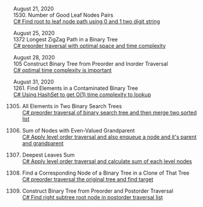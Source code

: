 
August 21, 2020<br>
1530. Number of Good Leaf Nodes Pairs<br>
[C# Find root to leaf node path using 0 and 1 two digit string](https://leetcode.com/problems/number-of-good-leaf-nodes-pairs/discuss/804733/C-Find-root-to-leaf-node-path-using-0-and-1-two-digit-string)<br>

August 25, 2020<br>
1372 Longest ZigZag Path in a Binary Tree<br>
[C# preorder traversal with optimal space and time complexity](https://leetcode.com/problems/longest-zigzag-path-in-a-binary-tree/discuss/811758/C-preorder-traversal-with-optimal-space-and-time-complexity)<br>

August 28, 2020<br>
105 Construct Binary Tree from Preorder and Inorder Traversal<br>
[C# optimal time complexity is important](https://leetcode.com/problems/construct-binary-tree-from-preorder-and-inorder-traversal/discuss/817403/C-optimal-time-complexity-is-important)<br>

August 31, 2020<br>
1261. Find Elements in a Contaminated Binary Tree<br>
[C# Using HashSet<int> to get O(1) time complexity to lookup](https://leetcode.com/problems/find-elements-in-a-contaminated-binary-tree/discuss/822384/c-using-hashsetint-to-get-o1-time-complexity-to-lookup)<br>
  
1305. All Elements in Two Binary Search Trees<br>
[C# preorder traversal of binary search tree and then merge two sorted list](https://leetcode.com/problems/all-elements-in-two-binary-search-trees/discuss/822334/c-preorder-traversal-of-binary-search-tree-and-then-merge-two-sorted-list)<br>

1315. Sum of Nodes with Even-Valued Grandparent<br>
[C# Apply level order traversal and also enqueue a node and it's parent and grandparent](https://leetcode.com/problems/sum-of-nodes-with-even-valued-grandparent/discuss/822305/c-apply-level-order-traversal-and-also-enqueue-a-node-and-its-parent-and-grandparent)<br>

1302. Deepest Leaves Sum<br>
[C# Apply level order traversal and calculate sum of each level nodes](https://leetcode.com/problems/deepest-leaves-sum/discuss/822288/c-apply-level-order-traversal-and-calculate-sum-of-each-level-nodes)<br>

1379. Find a Corresponding Node of a Binary Tree in a Clone of That Tree<br>
[C# preorder traversal the original tree and find target](https://leetcode.com/problems/find-a-corresponding-node-of-a-binary-tree-in-a-clone-of-that-tree/discuss/822280/c-preorder-traversal-the-original-tree-and-find-target)<br>

889. Construct Binary Tree from Preorder and Postorder Traversal<br>
[C# Find right subtree root node in postorder traversal list](https://leetcode.com/problems/construct-binary-tree-from-preorder-and-postorder-traversal/discuss/840424/C-Find-right-subtree-root-node-in-postorder-traversal-list)<br>